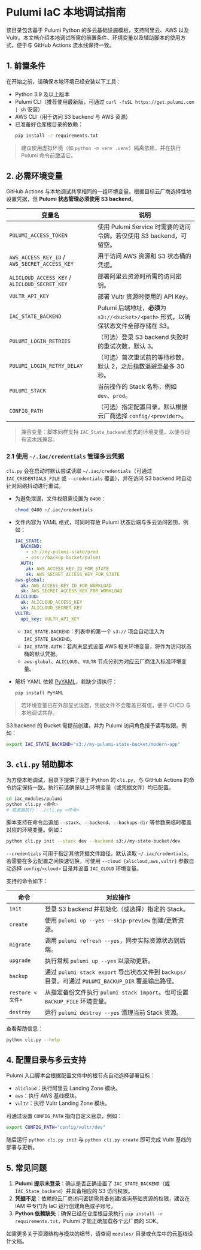 # Pulumi IaC 本地调试指南

该目录包含基于 Pulumi Python 的多云基础设施模板，支持阿里云、AWS 以及 Vultr。本文档介绍本地调试所需的前置条件、环境变量以及辅助脚本的使用方式，便于与 GitHub Actions 流水线保持一致。

## 1. 前置条件

在开始之前，请确保本地环境已经安装以下工具：

- Python 3.9 及以上版本
- Pulumi CLI（推荐使用最新版，可通过 `curl -fsSL https://get.pulumi.com | sh` 安装）
- AWS CLI（用于访问 S3 backend 与 AWS 资源）
- 已准备好仓库根目录的依赖：
  ```bash
  pip install -r requirements.txt
  ```

> 建议使用虚拟环境（如 `python -m venv .venv`）隔离依赖，并在执行 Pulumi 命令前激活它。

## 2. 必需环境变量

GitHub Actions 与本地调试共享相同的一组环境变量。根据目标云厂商选择性地设置凭据，但 **Pulumi 状态管理必须使用 S3 backend**。

| 变量名 | 说明 |
| --- | --- |
| `PULUMI_ACCESS_TOKEN` | 使用 Pulumi Service 时需要的访问令牌。若仅使用 S3 backend，可留空。 |
| `AWS_ACCESS_KEY_ID` / `AWS_SECRET_ACCESS_KEY` | 用于访问 AWS 资源和 S3 状态桶的凭据。 |
| `ALICLOUD_ACCESS_KEY` / `ALICLOUD_SECRET_KEY` | 部署阿里云资源时所需的访问密钥。 |
| `VULTR_API_KEY` | 部署 Vultr 资源时使用的 API Key。 |
| `IAC_STATE_BACKEND` | Pulumi 后端地址，**必须**为 `s3://<bucket>/<path>` 形式，以确保状态文件全部存储在 S3。 |
| `PULUMI_LOGIN_RETRIES` | （可选）登录 S3 backend 失败时的重试次数，默认 3。 |
| `PULUMI_LOGIN_RETRY_DELAY` | （可选）首次重试前的等待秒数，默认 2，之后指数退避至最多 30 秒。 |
| `PULUMI_STACK` | 当前操作的 Stack 名称，例如 `dev`、`prod`。 |
| `CONFIG_PATH` | （可选）指定配置目录，默认根据云厂商选择 `config/<provider>`。 |

> 兼容变量：脚本同样支持 `IAC_State_backend` 形式的环境变量，以便与现有流水线兼容。

### 2.1 使用 `~/.iac/credentials` 管理多云凭据

`cli.py` 会在启动时默认尝试读取 `~/.iac/credentials`（可通过 `IAC_CREDENTIALS_FILE` 或 `--credentials` 覆盖），并在访问 S3 backend 时自动针对网络抖动进行重试。

- 为避免泄漏，文件权限需设置为 `0400`：

  ```bash
  chmod 0400 ~/.iac/credentials
  ```

- 文件内容为 YAML 格式，可同时存放 Pulumi 状态后端与多云访问密钥，例如：

  ```yaml
  IAC_STATE:
    BACKEND:
      - s3://my-pulumi-state/prod
      - oss://backup-bucket/pulumi
    AUTH:
      ak: AWS_ACCESS_KEY_ID_FOR_STATE
      sk: AWS_SECRET_ACCESS_KEY_FOR_STATE
  aws-global:
    ak: AWS_ACCESS_KEY_ID_FOR_WORKLOAD
    sk: AWS_SECRET_ACCESS_KEY_FOR_WORKLOAD
  ALICLOUD:
    ak: ALICLOUD_ACCESS_KEY
    sk: ALICLOUD_SECRET_KEY
  VULTR:
    api_key: VULTR_API_KEY
  ```

  - `IAC_STATE.BACKEND`：列表中的第一个 `s3://` 项会自动注入为 `IAC_STATE_BACKEND`。
  - `IAC_STATE.AUTH`：若尚未显式设置 AWS 相关环境变量，将作为访问状态桶的默认凭据。
  - `aws-global`、`ALICLOUD`、`VULTR` 节点分别为对应云厂商注入标准环境变量。

- 解析 YAML 依赖 [PyYAML](https://pyyaml.org/)，若缺少请执行：

  ```bash
  pip install PyYAML
  ```

> 若环境变量已在外部显式设置，凭据文件不会覆盖已有值，便于 CI/CD 与本地调试共存。

S3 backend 的 Bucket 需提前创建，并为 Pulumi 访问角色授予读写权限。例如：

```bash
export IAC_STATE_BACKEND="s3://my-pulumi-state-bucket/modern-app"
```

## 3. `cli.py` 辅助脚本

为方便本地调试，目录下提供了基于 Python 的 `cli.py`，与 GitHub Actions 的命令约定保持一致。执行前请确保以上环境变量（或凭据文件）均已配置。

```bash
cd iac_modules/pulumi
python cli.py <命令>
# 或直接执行： ./cli.py <命令>
```

脚本支持在命令后追加 `--stack`、`--backend`、`--backups-dir` 等参数来临时覆盖对应的环境变量。例如：

```bash
python cli.py init --stack dev --backend s3://my-state-bucket/dev
```

`--credentials` 可用于指定其他凭据文件路径，默认读取 `~/.iac/credentials`。若需要在多云配置之间快速切换，可使用 `--cloud {alicloud,aws,vultr}` 参数自动选择 `config/<cloud>` 目录并设置 `IAC_CLOUD` 环境变量。

支持的命令如下：

| 命令 | 对应操作 |
| --- | --- |
| `init` | 登录 S3 backend 并初始化（或选择）指定的 Stack。 |
| `create` | 使用 `pulumi up --yes --skip-preview` 创建/更新资源。 |
| `migrate` | 调用 `pulumi refresh --yes`，同步实际资源状态到后端。 |
| `upgrade` | 执行常规 `pulumi up --yes` 以滚动更新。 |
| `backup` | 通过 `pulumi stack export` 导出状态文件到 `backups/` 目录。可通过 `PULUMI_BACKUP_DIR` 覆盖输出路径。 |
| `restore <文件>` | 从指定备份文件执行 `pulumi stack import`。也可设置 `BACKUP_FILE` 环境变量。 |
| `destroy` | 运行 `pulumi destroy --yes` 清理当前 Stack 资源。 |

查看帮助信息：

```bash
python cli.py --help
```

## 4. 配置目录与多云支持

Pulumi 入口脚本会根据配置文件中的根节点自动选择部署目标：

- `alicloud`：执行阿里云 Landing Zone 模块。
- `aws`：执行 AWS 基线模块。
- `vultr`：执行 Vultr Landing Zone 模块。

可通过设置 `CONFIG_PATH` 指向自定义目录，例如：

```bash
export CONFIG_PATH="config/vultr/dev"
```

随后运行 `python cli.py init` 与 `python cli.py create` 即可完成 Vultr 基线的部署与更新。

## 5. 常见问题

1. **Pulumi 提示未登录**：确认是否正确设置了 `IAC_STATE_BACKEND`（或 `IAC_State_backend`）并具备相应的 S3 访问权限。
2. **凭据不足**：依赖的云厂商访问密钥需具备创建/查询基础资源的权限，建议在 IAM 中专门为 IaC 运行创建角色或子账号。
3. **Python 依赖缺失**：确保已经在仓库根目录执行 `pip install -r requirements.txt`，Pulumi 才能正确加载各个云厂商的 SDK。

如需更多关于资源结构与模块的细节，请查阅 `modules/` 目录或仓库中的云基线设计文档。
